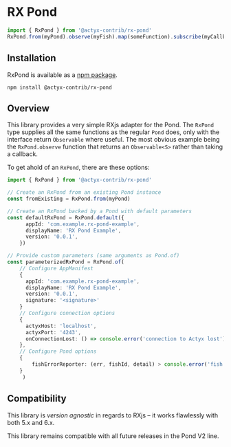 # RX Pond

```typescript
import { RxPond } from '@actyx-contrib/rx-pond'
RxPond.from(myPond).observe(myFish).map(someFunction).subscribe(myCallback)`
```

## Installation

RxPond is available as a [npm package](https://www.npmjs.com/package/@actyx-contrib/rx-pond).

```shell
npm install @actyx-contrib/rx-pond
```

## Overview

This library provides a very simple RXjs adapter for the Pond. The `RxPond` type supplies all the
same functions as the regular `Pond` does, only with the interface return `Observable` where
useful. The most obvious example being the `RxPond.observe` function that returns an `Observable<S>`
rather than taking a callback.

To get ahold of an `RxPond`, there are these options:

```typescript
import { RxPond } from '@actyx-contrib/rx-pond'

// Create an RxPond from an existing Pond instance
const fromExisting = RxPond.from(myPond)

// Create an RxPond backed by a Pond with default parameters
const defaultRxPond = RxPond.default({
      appId: 'com.example.rx-pond-example',
      displayName: 'RX Pond Example',
      version: '0.0.1',
    })

// Provide custom parameters (same arguments as Pond.of)
const parameterizedRxPond = RxPond.of(
    // Configure AppManifest
    {
      appId: 'com.example.rx-pond-example',
      displayName: 'RX Pond Example',
      version: '0.0.1',
      signature: '<signature>'
    }
    // Configure connection options 
    { 
      actyxHost: 'localhost',
      actyxPort: '4243',
      onConnectionLost: () => console.error('connection to Actyx lost')    
    },
    // Configure Pond options
    {
        fishErrorReporter: (err, fishId, detail) > console.error('fish error', err, fishId, detail)
    }
     )
```

## Compatibility

This library is _version agnostic_ in regards to RXjs – it works flawlessly with both 5.x and 6.x.

This library remains compatible with all future releases in the Pond V2 line.
